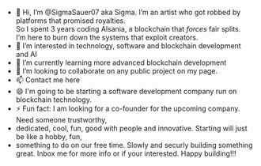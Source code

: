 - 👋 Hi, I’m @SigmaSauer07 aka Sigma. I’m an artist who got robbed by platforms that promised royalties.  
So I spent 3 years coding Alsania, a blockchain that *forces* fair splits.  
I’m here to burn down the systems that exploit creators.
- 👀 I’m interested in technology, software and blockchain development and AI
- 🌱 I’m currently learning more advanced blockchain development
- 💞️ I’m looking to collaborate on any public project on my page.
- 📫 Contact me here
- 😄 I'm going to be starting a software development company run on blockchain technology.
- ⚡ Fun fact: I am looking for a co-founder for the upcoming company. Need someone trustworthy,
- dedicated, cool, fun, good with people and innovative. Starting will just be like a hobby, fun,
- something to do on our free time. Slowly and securly building something great.
  Inbox me for more info or if your interested. Happy building!!!
